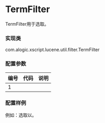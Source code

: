 TermFilter
===========

TermFilter用于选取。

### 实现类

com.alogic.xscript.lucene.util.filter.TermFilter

### 配置参数

| 编号 | 代码 | 说明 |
| ---- | ---- | ---- |
| 1 |  | |

### 配置样例

例如：选取以。

```xml


	
```